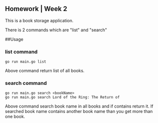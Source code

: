 ## Homework | Week 2
This is a book storage application.

There is 2 commands which are "list" and "search"

##Usage

### list command
```
go run main.go list
```
Above command return list of all books.

### search command 
```
go run main.go search <bookName>
go run main.go search Lord of the Ring: The Return of 
```

Above command search book name in all books and if contains return it.
If searched book name contains another book name than you get more than one book.